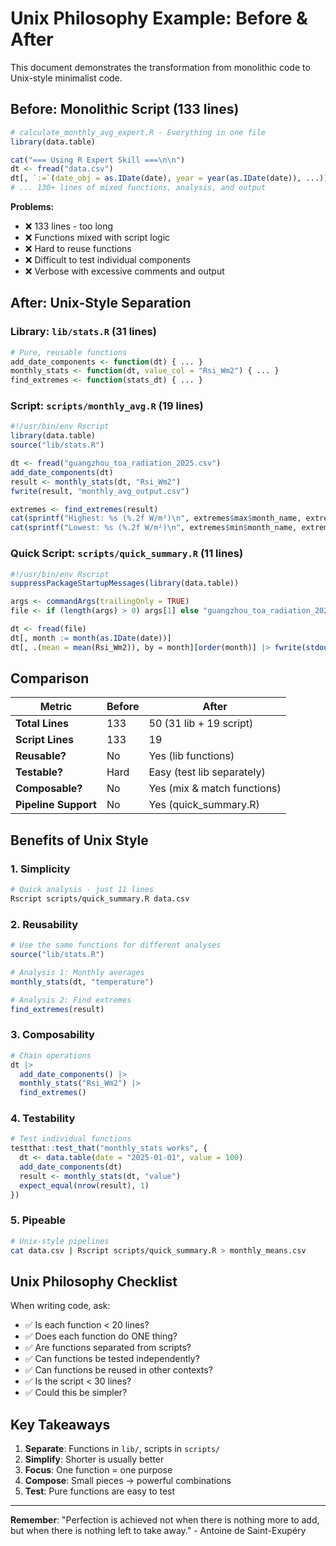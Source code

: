 # Unix Philosophy Example: Before & After

This document demonstrates the transformation from monolithic code to Unix-style minimalist code.

## Before: Monolithic Script (133 lines)

```r
# calculate_monthly_avg_expert.R - Everything in one file
library(data.table)

cat("=== Using R Expert Skill ===\n\n")
dt <- fread("data.csv")
dt[, `:=`(date_obj = as.IDate(date), year = year(as.IDate(date)), ...)]
# ... 130+ lines of mixed functions, analysis, and output
```

**Problems:**
- ❌ 133 lines - too long
- ❌ Functions mixed with script logic
- ❌ Hard to reuse functions
- ❌ Difficult to test individual components
- ❌ Verbose with excessive comments and output

## After: Unix-Style Separation

### Library: `lib/stats.R` (31 lines)

```r
# Pure, reusable functions
add_date_components <- function(dt) { ... }
monthly_stats <- function(dt, value_col = "Rsi_Wm2") { ... }
find_extremes <- function(stats_dt) { ... }
```

### Script: `scripts/monthly_avg.R` (19 lines)

```r
#!/usr/bin/env Rscript
library(data.table)
source("lib/stats.R")

dt <- fread("guangzhou_toa_radiation_2025.csv")
add_date_components(dt)
result <- monthly_stats(dt, "Rsi_Wm2")
fwrite(result, "monthly_avg_output.csv")

extremes <- find_extremes(result)
cat(sprintf("Highest: %s (%.2f W/m²)\n", extremes$max$month_name, extremes$max$mean))
cat(sprintf("Lowest: %s (%.2f W/m²)\n", extremes$min$month_name, extremes$min$mean))
```

### Quick Script: `scripts/quick_summary.R` (11 lines)

```r
#!/usr/bin/env Rscript
suppressPackageStartupMessages(library(data.table))

args <- commandArgs(trailingOnly = TRUE)
file <- if (length(args) > 0) args[1] else "guangzhou_toa_radiation_2025.csv"

dt <- fread(file)
dt[, month := month(as.IDate(date))]
dt[, .(mean = mean(Rsi_Wm2)), by = month][order(month)] |> fwrite(stdout())
```

## Comparison

| Metric | Before | After |
|--------|--------|-------|
| **Total Lines** | 133 | 50 (31 lib + 19 script) |
| **Script Lines** | 133 | 19 |
| **Reusable?** | No | Yes (lib functions) |
| **Testable?** | Hard | Easy (test lib separately) |
| **Composable?** | No | Yes (mix & match functions) |
| **Pipeline Support** | No | Yes (quick_summary.R) |

## Benefits of Unix Style

### 1. **Simplicity**
```bash
# Quick analysis - just 11 lines
Rscript scripts/quick_summary.R data.csv
```

### 2. **Reusability**
```r
# Use the same functions for different analyses
source("lib/stats.R")

# Analysis 1: Monthly averages
monthly_stats(dt, "temperature")

# Analysis 2: Find extremes
find_extremes(result)
```

### 3. **Composability**
```r
# Chain operations
dt |>
  add_date_components() |>
  monthly_stats("Rsi_Wm2") |>
  find_extremes()
```

### 4. **Testability**
```r
# Test individual functions
testthat::test_that("monthly_stats works", {
  dt <- data.table(date = "2025-01-01", value = 100)
  add_date_components(dt)
  result <- monthly_stats(dt, "value")
  expect_equal(nrow(result), 1)
})
```

### 5. **Pipeable**
```bash
# Unix-style pipelines
cat data.csv | Rscript scripts/quick_summary.R > monthly_means.csv
```

## Unix Philosophy Checklist

When writing code, ask:

- ✅ Is each function < 20 lines?
- ✅ Does each function do ONE thing?
- ✅ Are functions separated from scripts?
- ✅ Can functions be tested independently?
- ✅ Can functions be reused in other contexts?
- ✅ Is the script < 30 lines?
- ✅ Could this be simpler?

## Key Takeaways

1. **Separate**: Functions in `lib/`, scripts in `scripts/`
2. **Simplify**: Shorter is usually better
3. **Focus**: One function = one purpose
4. **Compose**: Small pieces → powerful combinations
5. **Test**: Pure functions are easy to test

---

**Remember**: "Perfection is achieved not when there is nothing more to add, but when there is nothing left to take away." - Antoine de Saint-Exupéry
